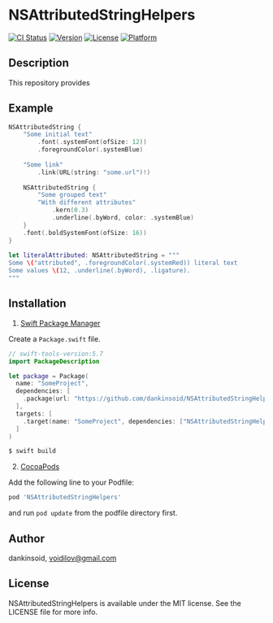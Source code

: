 # NSAttributedStringHelpers

[![CI Status](https://img.shields.io/travis/dankinsoid/NSAttributedStringHelpers.svg?style=flat)](https://travis-ci.org/dankinsoid/NSAttributedStringHelpers)
[![Version](https://img.shields.io/cocoapods/v/NSAttributedStringHelpers.svg?style=flat)](https://cocoapods.org/pods/NSAttributedStringHelpers)
[![License](https://img.shields.io/cocoapods/l/NSAttributedStringHelpers.svg?style=flat)](https://cocoapods.org/pods/NSAttributedStringHelpers)
[![Platform](https://img.shields.io/cocoapods/p/NSAttributedStringHelpers.svg?style=flat)](https://cocoapods.org/pods/NSAttributedStringHelpers)


## Description
This repository provides

## Example

```swift
NSAttributedString {
    "Some initial text"
        .font(.systemFont(ofSize: 12))
        .foregroundColor(.systemBlue)
        
    "Some link"
        .link(URL(string: "some.url")!)
            
    NSAttributedString {
        "Some grouped text"
        "With different attributes"
            .kern(0.3)
            .underline(.byWord, color: .systemBlue)
    }
    .font(.boldSystemFont(ofSize: 16))
}
    
let literalAttributed: NSAttributedString = """
Some \("attributed", .foregroundColor(.systemRed)) literal text
Some values \(12, .underline(.byWord), .ligature).
"""
```

 
## Installation

1. [Swift Package Manager](https://github.com/apple/swift-package-manager)

Create a `Package.swift` file.
```swift
// swift-tools-version:5.7
import PackageDescription

let package = Package(
  name: "SomeProject",
  dependencies: [
    .package(url: "https://github.com/dankinsoid/NSAttributedStringHelpers.git", from: "1.1.0")
  ],
  targets: [
    .target(name: "SomeProject", dependencies: ["NSAttributedStringHelpers"])
  ]
)
```
```ruby
$ swift build
```

2.  [CocoaPods](https://cocoapods.org)

Add the following line to your Podfile:
```ruby
pod 'NSAttributedStringHelpers'
```
and run `pod update` from the podfile directory first.

## Author

dankinsoid, voidilov@gmail.com

## License

NSAttributedStringHelpers is available under the MIT license. See the LICENSE file for more info.
